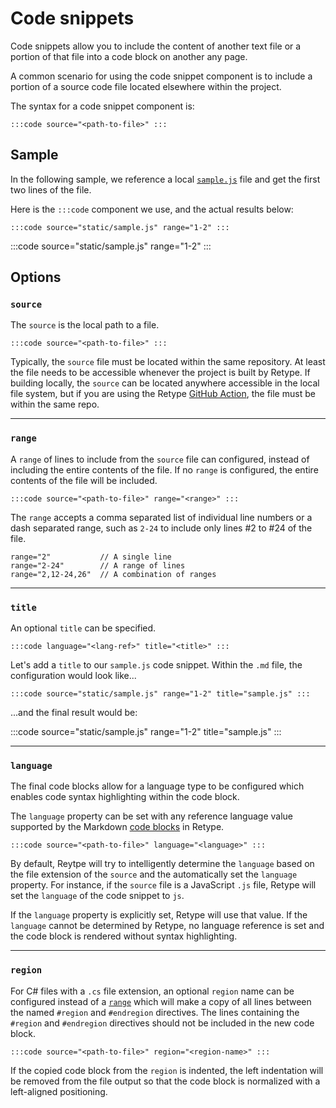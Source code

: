 # Code snippets

Code snippets allow you to include the content of another text file or a portion of that file into a code block on another any page.

A common scenario for using the code snippet component is to include a portion of a source code file located elsewhere within the project.

The syntax for a code snippet component is:

```
:::code source="<path-to-file>" :::
```

## Sample

In the following sample, we reference a local [`sample.js`](static/sample.js) file and get the first two lines of the file.

Here is the `:::code` component we use, and the actual results below:

```
:::code source="static/sample.js" range="1-2" :::
```

:::code source="static/sample.js" range="1-2" :::

## Options

### `source`

The `source` is the local path to a file.

```
:::code source="<path-to-file>" :::
```

Typically, the `source` file must be located within the same repository. At least the file needs to be accessible whenever the project is built by Retype. If building locally, the `source` can be located anywhere accessible in the local file system, but if you are using the Retype [GitHub Action](../guides/github_actions.md), the file must be within the same repo.

---

### `range`

A `range` of lines to include from the `source` file can configured, instead of including the entire contents of the file. If no `range` is configured, the entire contents of the file will be included.

```
:::code source="<path-to-file>" range="<range>" :::
```

The `range` accepts a comma separated list of individual line numbers or a dash separated range, such as `2-24` to include only lines #2 to #24 of the file.

```
range="2"           // A single line
range="2-24"        // A range of lines
range="2,12-24,26"  // A combination of ranges
```

---

### `title`

An optional `title` can be specified.

```
:::code language="<lang-ref>" title="<title>" :::
```

Let's add a `title` to our `sample.js` code snippet. Within the `.md` file, the configuration would look like...

```
:::code source="static/sample.js" range="1-2" title="sample.js" :::
```

...and the final result would be:

:::code source="static/sample.js" range="1-2" title="sample.js" :::

---

### `language`

The final code blocks allow for a language type to be configured which enables code syntax highlighting within the code block.

The `language` property can be set with any reference language value supported by the Markdown [code blocks](code_blocks.md) in Retype.

```
:::code source="<path-to-file>" language="<language>" :::
```

By default, Reytpe will try to intelligently determine the `language` based on the file extension of the `source` and the automatically set the `language` property. For instance, if the `source` file is a JavaScript `.js` file, Retype will set the `language` of the code snippet to `js`.

If the `language` property is explicitly set, Retype will use that value. If the `language` cannot be determined by Retype, no language reference is set and the code block is rendered without syntax highlighting.

---

### `region`

For C# files with a `.cs` file extension, an optional `region` name can be configured instead of a [`range`](#range) which will make a copy of all lines between the named `#region` and `#endregion` directives. The lines containing the `#region` and `#endregion` directives should not be included in the new code block.

```
:::code source="<path-to-file>" region="<region-name>" :::
```

If the copied code block from the `region` is indented, the left indentation will be removed from the file output so that the code block is normalized with a left-aligned positioning.